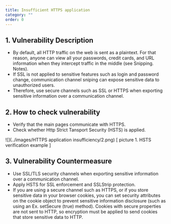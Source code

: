 ```yaml
---
title: Insufficient HTTPS application
category: ""
order: 0
---
```


## 1. Vulnerability Description
* By default, all HTTP traffic on the web is sent as a plaintext.
For that reason, anyone can view all your passwords, credit cards, and URL information when they intercept traffic in the middle (see Snipping. Notes).
* If SSL is not applied to sensitive features such as login and password change, communication channel sniping can expose sensitive data to unauthorized users.
* Therefore, use secure channels such as SSL or HTTPS when exporting sensitive information over a communication channel.


## 2. How to check vulnerability
* Verify that the main pages communicate with HTTPS.
* Check whether Http Strict Tansport Security (HSTS) is applied.

![](../images/HTTPS application insufficiency/2.png)
[ picture 1. HSTS verification example ]


## 3. Vulnerability Countermeasure
* Use SSL/TLS security channels when exporting sensitive information over a communication channel.
* Apply HSTS for SSL enforcement and SSLStrip protection.
* If you are using a secure channel such as HTTPS, or if you store sensitive data in your browser cookies, you can set security attributes on the cookie object to prevent sensitive information disclosure (such as using an Ex. setSecure (true) method).
Cookies with secure properties are not sent to HTTP, so encryption must be applied to send cookies that store sensitive data to HTTP.
